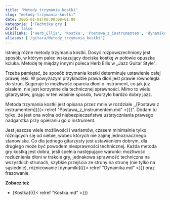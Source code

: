 ```yaml
---
title: "Metody trzymania kostki"
slug: "metody-trzymania-kostki"
date: 2005-01-01T00:00:00+01:00
kategorie: ['Technika gry']
draft: false
wikilinks: ['Herb_Ellis', 'Kostka', 'Postawa_z_instrumentem', 'dynamika', 'frazowanie']
aliases: ['/gitara/Metody_trzymania_kostki']
---
```

Istnieją różne metody trzymania kostki. Dosyć rozpowszechniony jest
sposób, w którym palec wskazujący dociska kostkę w połowie opuszka
kciuka. Metodę tę między innymi poleca Herb
Ellis<!-- link nie odnosił się do niczego: 'Metody trzymania kostki' (PosixPath('Metody_trzymania_kostki.md')) links to 'Herb_Ellis' (PosixPath('/invalid/path')) and that does not exist --> w „Jazz Guitar Style".

Trzeba pamiętać, że sposób trzymania kostki determinuje ustawienie całej
prawej ręki. W powyższym przykładzie prawa dłoń jest prawie równoległa
do strun. Sugeruje lo możliwość oparcia dłoni o instrument, co jak już
pisałem, nie jest korzystne dla technicznej sprawności. Mimo to wielu
gitarzystów, grając w ten właśnie sposób, tworzyło bardzo dobry jazz.

Metoda trzymania kostki jest opisana przez mnie w rozdziale ,,[Postawa z
instrumentem]({{< relref "Postawa_z_instrumentem.md" >}})". Dodam tu tylko, że
jest ona wolna od niebezpieczeństwa ustatyczniania prawego nadgarstka
przy opieraniu go o instrument.

Jest jeszcze wiele możliwości i wariantów, czasem minimalnie tylko
różniących się od siebie, wobec których nie zajmę jednoznacznego
stanowiska. Co dla jednego gitarzysty jest ustawieniem dobrym, dla
drugiego może być powodem niesprawności technicznej. Każda metoda gry
kostką jest dobra, jeśli spełnia następujące warunki: możliwość
rozluźnienia dłoni w trakcie gry, jednakowa sprawność techniczna na
wszystkich strunach, szybkie przejścia ze struny na strunę (nie tylko na
sąsiednie), różnicowanie [dynamiki]({{< relref "Dynamika.md" >}}) oraz
frazowanie<!-- link nie odnosił się do niczego: 'Metody trzymania kostki' (PosixPath('Metody_trzymania_kostki.md')) links to 'frazowanie' (PosixPath('/invalid/path')) and that does not exist -->.

**Zobacz też**

  - [Kostka]({{< relref "Kostka.md" >}})

